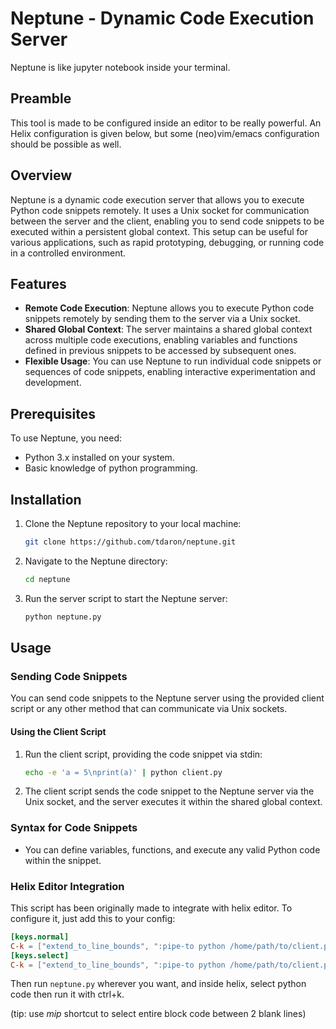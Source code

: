 # Neptune - Dynamic Code Execution Server

Neptune is like jupyter notebook inside your terminal.

## Preamble

This tool is made to be configured inside an editor to be really powerful. An Helix configuration is given below, but some (neo)vim/emacs configuration should be possible as well. 

## Overview

Neptune is a dynamic code execution server that allows you to execute Python code snippets remotely. It uses a Unix socket for communication between the server and the client, enabling you to send code snippets to be executed within a persistent global context. This setup can be useful for various applications, such as rapid prototyping, debugging, or running code in a controlled environment.

## Features

- **Remote Code Execution**: Neptune allows you to execute Python code snippets remotely by sending them to the server via a Unix socket.
- **Shared Global Context**: The server maintains a shared global context across multiple code executions, enabling variables and functions defined in previous snippets to be accessed by subsequent ones.
- **Flexible Usage**: You can use Neptune to run individual code snippets or sequences of code snippets, enabling interactive experimentation and development.

## Prerequisites

To use Neptune, you need:

- Python 3.x installed on your system.
- Basic knowledge of python programming.

## Installation

1. Clone the Neptune repository to your local machine:

    ```bash
    git clone https://github.com/tdaron/neptune.git
    ```

2. Navigate to the Neptune directory:

    ```bash
    cd neptune
    ```

3. Run the server script to start the Neptune server:

    ```bash
    python neptune.py
    ```

## Usage


### Sending Code Snippets

You can send code snippets to the Neptune server using the provided client script or any other method that can communicate via Unix sockets.

#### Using the Client Script

1. Run the client script, providing the code snippet via stdin:

    ```bash
    echo -e 'a = 5\nprint(a)' | python client.py
    ```

2. The client script sends the code snippet to the Neptune server via the Unix socket, and the server executes it within the shared global context.

### Syntax for Code Snippets

- You can define variables, functions, and execute any valid Python code within the snippet.

### Helix Editor Integration

This script has been originally made to integrate with helix editor. To configure it, just add this to your config:

```toml
[keys.normal]
C-k = ["extend_to_line_bounds", ":pipe-to python /home/path/to/client.py"]
[keys.select]
C-k = ["extend_to_line_bounds", ":pipe-to python /home/path/to/client.py"]
```

Then run `neptune.py` wherever you want, and inside helix, select python code then run it with ctrl+k.

(tip: use _mip_ shortcut to select entire block code between 2 blank lines)
